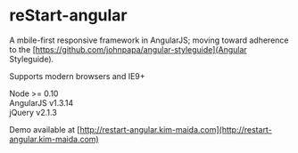 reStart-angular
==========

A mbile-first responsive framework in AngularJS; moving toward adherence to the [https://github.com/johnpapa/angular-styleguide](Angular Styleguide).

Supports modern browsers and IE9+

Node >= 0.10  
AngularJS v1.3.14  
jQuery v2.1.3 

Demo available at [http://restart-angular.kim-maida.com](http://restart-angular.kim-maida.com)
